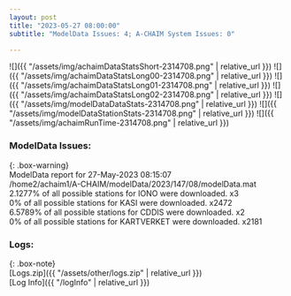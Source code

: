 ```yaml
---
layout: post
title: "2023-05-27 08:00:00"
subtitle: "ModelData Issues: 4; A-CHAIM System Issues: 0"

---
```


![]({{ "/assets/img/achaimDataStatsShort-2314708.png" | relative_url }})
![]({{ "/assets/img/achaimDataStatsLong00-2314708.png" | relative_url }})
![]({{ "/assets/img/achaimDataStatsLong01-2314708.png" | relative_url }})
![]({{ "/assets/img/achaimDataStatsLong02-2314708.png" | relative_url }})
![]({{ "/assets/img/modelDataDataStats-2314708.png" | relative_url }})
![]({{ "/assets/img/modelDataStationStats-2314708.png" | relative_url }})
![]({{ "/assets/img/achaimRunTime-2314708.png" | relative_url }})


### ModelData Issues:  
  
{: .box-warning}  
 ModelData report for 27-May-2023 08:15:07   
 /home2/achaim1/A-CHAIM/modelData/2023/147/08/modelData.mat   
 2.1277% of all possible stations for IONO were downloaded. x3   
 0% of all possible stations for KASI were downloaded. x2472   
 6.5789% of all possible stations for CDDIS were downloaded. x2   
 0% of all possible stations for KARTVERKET were downloaded. x2181   
  


### Logs:  
  
{: .box-note}  
[Logs.zip]({{ "/assets/other/logs.zip" | relative_url }})  
[Log Info]({{ "/logInfo" | relative_url }})  
